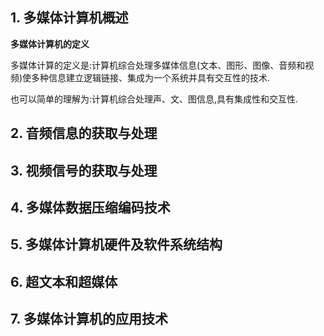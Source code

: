 ## 1. 多媒体计算机概述

**多媒体计算机的定义**

多媒体计算的定义是:计算机综合处理多媒体信息(文本、图形、图像、音频和视频)使多种信息建立逻辑链接、集成为一个系统并具有交互性的技术.

也可以简单的理解为:计算机综合处理声、文、图信息,具有集成性和交互性.

## 2. 音频信息的获取与处理

## 3. 视频信号的获取与处理

## 4. 多媒体数据压缩编码技术

## 5. 多媒体计算机硬件及软件系统结构

## 6. 超文本和超媒体

## 7. 多媒体计算机的应用技术
